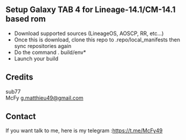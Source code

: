 ## Setup Galaxy TAB 4 for Lineage-14.1/CM-14.1 based rom

* Download supported sources (LineageOS, AOSCP, RR, etc...)
* Once this is download, clone this repo to .repo/local_manifests then sync repositories again
* Do the command . build/env*
* Launch your build

## Credits

sub77<br>
McFy <g.matthieu49@gmail.com>

## Contact

If you want talk to me, here is my telegram :https://t.me/McFy49

